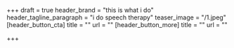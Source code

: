 +++
draft = true
header_brand = "this is what i do"
header_tagline_paragraph = "i do speech therapy"
teaser_image = "/1.jpeg"
[header_button_cta]
title = ""
url = ""
[header_button_more]
title = ""
url = ""

+++
